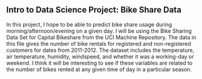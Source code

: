 ## **Intro to Data Science Project: Bike Share Data**
In this project, I hope to be able to predict bike share usage during morning/afternoon/evening on a given day.
I will be using the Bike Sharing Data Set for Capital Bikeshare from the UCI Machine Repository.
The data in this file gives the number of bike rentals for registered and non-registered customers for dates from 2011-2012.  The dataset includes the temperature, air temperature, humidity, windspeed, and whether it was a working-day or weekend.
I think it will be interesting to see if these variables are related to the number of bikes rented at any given time of day in a particular season.
